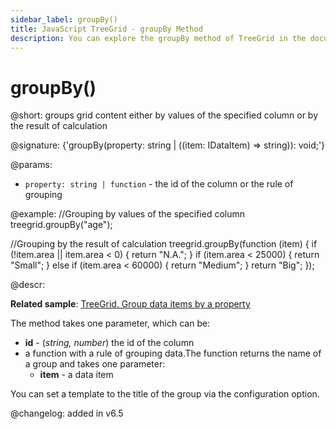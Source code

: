 ```yaml
---
sidebar_label: groupBy()
title: JavaScript TreeGrid - groupBy Method 
description: You can explore the groupBy method of TreeGrid in the documentation of the DHTMLX JavaScript UI library. Browse developer guides and API reference, try out code examples and live demos, and download a free 30-day evaluation version of DHTMLX Suite 7.
---
```


# groupBy()

@short: groups grid content either by values of the specified column or by the result of calculation

@signature: {'groupBy(property: string | ((item: IDataItem) => string)): void;'}

@params:
- `property: string | function` - the id of the column or the rule of grouping

@example:
//Grouping by values of the specified column
treegrid.groupBy("age");

//Grouping by the result of calculation
treegrid.groupBy(function (item) {
	if (!item.area || item.area < 0) {
		return "N.A.";
	}
	if (item.area < 25000) {
		return "Small";
	} else if (item.area < 60000) {
		return "Medium";
	}
	return "Big";
});

@descr:

**Related sample**: [TreeGrid. Group data items by a property](https://snippet.dhtmlx.com/bue6zm6w)

The method takes one parameter, which can be:

- **id** - (*string, number*) the id of the column 
- a function with a rule of grouping data.The function returns the name of a group and takes one parameter:
    - **item** - a data item

You can set a template to the title of the group via the [](treegrid/api/treegrid_grouptitletemplate_config.md) configuration option.

@changelog:
added in v6.5

[comment]: # (@related: treegrid/usage.md#grouping-data)

[comment]: # (@relatedapi: treegrid/api/treegrid_grouptitletemplate_config.md treegrid/api/treegrid_ungroup_method.md)
